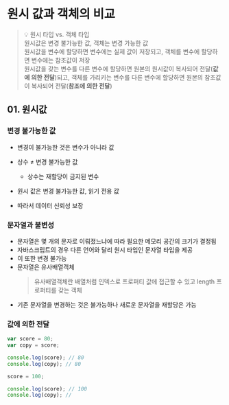# 원시 값과 객체의 비교

> 💡 원시 타입 vs. 객체 타입<br/>
> 원시값은 변경 불가능한 값, 객체는 변경 가능한 값<br/>
> 원시값을 변수에 할당하면 변수에는 실제 값이 저장되고, 객체를 변수에 할당하면 변수에는 참조값이 저장<br/>
> 원시값을 갖는 변수를 다른 변수에 할당하면 원본의 원시값이 복사되어 전달(**값에 의한 전달**)되고, 객체를 가리키는 변수를 다른 변수에 할당하면 원본의 참조값이 복사되어 전달(**참조에 의한 전달**)

## 01. 원시값

### 변경 불가능한 값

- 변경이 불가능한 것은 변수가 아니라 값
- 상수 ≠ 변경 불가능한 값

  - 상수는 재할당이 금지된 변수

- 원시 값은 변경 불가능한 값, 읽기 전용 값
- 따라서 데이터 신뢰성 보장

### 문자열과 불변성

- 문자열은 몇 개의 문자로 이뤄졌느냐에 따라 필요한 메모리 공간의 크기가 결정됨
- 자바스크립트의 경우 다른 언어와 달리 원시 타입인 문자열 타입을 제공
- 이 또한 변경 불가능
- 문자열은 유사배열객체
  > 유사배열객체란 배열처럼 인덱스로 프로퍼티 값에 접근할 수 있고 length 프로퍼티를 갖는 객체
- 기존 문자열을 변경하는 것은 불가능하나 새로운 문자열을 재할당은 가능

### 값에 의한 전달

```js
var score = 80;
var copy = score;

console.log(score); // 80
console.log(copy); // 80

score = 100;

console.log(score); // 100
console.log(copy); //
```
